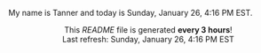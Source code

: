 My name is Tanner and today is Sunday, January 26, 4:16 PM EST.

<p align="center">This <i>README</i> file is generated <b>every 3 hours</b>!</br>Last refresh: Sunday, January 26, 4:16 PM EST<br /></p>
